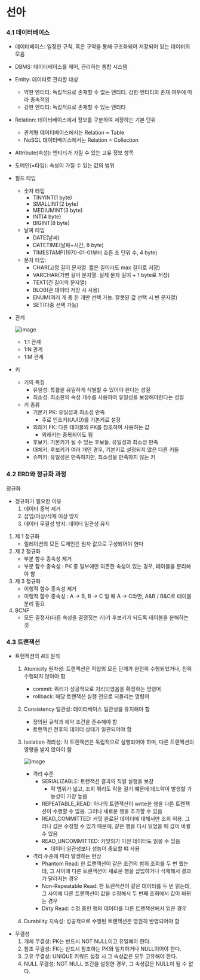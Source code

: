 # 선아

### 4.1 데이터베이스

- 데이터베이스: 일정한 규칙, 혹은 규약을 통해 구조화되어 저장되어 있는 데이터의 모음
- DBMS: 데이터베이스를 제어, 관리하는 통합 시스템
- Entity: 데이터로 관리할 대상
    - 약한 엔티티: 독립적으로 존재할 수 없는 엔티티. 강한 엔티티의 존재 여부에 따라 종속적임
    - 강한 엔티티: 독립적으로 존재할 수 있는 엔티티
- Relation: 데이터베이스에서 정보를 구분하여 저장하는 기본 단위
    - 관계형 데이터베이스에서는 Relation = Table
    - NoSQL 데이터베이스에서는 Relation = Collection
- Attribute(속성): 엔티티가 가질 수 있는 고유 정보 항목
- 도메인(=타입): 속성이 가질 수 있는 값의 범위
- 필드 타입
    - 숫자 타입
        - TINYINT(1 byte)
        - SMALLINT(2 byte)
        - MEDIUMINT(3 byte)
        - INT(4 byte)
        - BIGINT(8 byte)
    - 날짜 타입
        - DATE(날짜)
        - DATETIME(날짜+시간, 8 byte)
        - TIMESTAMP(1970-01-01부터 흐른 초 단위 수, 4 byte)
    - 문자 타입:
        - CHAR(고정 길이 문자열. 짧은 길이라도 max 길이로 저장)
        - VARCHAR(가변 길이 문자열. 실제 문자 길이 + 1 byte로 저장)
        - TEXT(긴 길이의 문자열)
        - BLOB(큰 데이터 저장 시 사용)
        - ENUM(여러 개 중 한 개만 선택 가능. 잘못된 값 선택 시 빈 문자열)
        - SET(다중 선택 가능)
- 관계
    
    ![image](https://github.com/user-attachments/assets/f9b1f230-0b4a-4266-b80f-0ad4170274f3)
    
    - 1:1 관계
    - 1:N 관계
    - 1:M 관계
- 키
    - 키의 특징
        - 유일성: 튜플을 유일하게 식별할 수 있어야 한다는 성질
        - 최소성: 최소한의 속성 개수를 사용하여 유일성을 보장해야한다는 성질
    - 키 종류
        - 기본키 PK: 유일성과 최소성 만족
            - 주로 인조키(UUID)를 기본키로 설정
        - 외래키 FK: 다른 테이블의 PK를 참조하여 사용하는 값
            - 외래키는 중복되어도 됨
        - 후보키: 기본키가 될 수 있는 후보들. 유일성과 최소성 만족
        - 대체키: 후보키가 여러 개인 경우, 기본키로 설정되지 않은 다른 키들
        - 슈퍼키: 유일성은 만족하지만, 최소성을 만족하지 않는 키

### 4.2 ERD와 정규화 과정

정규화

- 정규화가 필요한 이유
    1. 데이터 중복 제거
    2. 삽입/이상/삭제 이상 방지
    3. 데이터 무결성 방지: 데이터 일관성 유지

1. 제 1 정규화
    - 릴레이션의 모든 도메인은 원자 값으로 구성되어야 한다
2. 제 2 정규화
    - 부분 함수 종속성 제거
    - 부분 함수 종속성 : PK 중 일부에만 의존한 속성이 있는 경우, 테이블을 분리해야 함
3. 제 3 정규화
    - 이행적 함수 종속성 제거
    - 이행적 함수 종속성 : A → B, B → C 일 때 A → C라면, A&B / B&C로 테이블 분리 필요
4. BCNF
    - 모든 결정자(다른 속성을 결정짓는 키)가 후보키가 되도록 테이블을 분해하는 것

### 4.3 트랜잭션

- 트랜잭션의 4대 원칙
    1. Atomicity 원자성: 트랜잭션은 작업의 모든 단계가 완전히 수행되었거나, 전혀 수행되지 않아야 함
        - commit: 쿼리가 성공적으로 처리되었음을 확정하는 명령어
        - rollback: 해당 트랜잭션 실행 전으로 되돌리는 명령어
    2. Consistency 일관성: 데이터베이스 일관성을 유지해야 함
        - 정의된 규칙과 제약 조건을 준수해야 함
        - 트랜잭션 전후의 데이터 상태가 일관되어야 함
    3. Isolation 격리성: 각 트랜잭션은 독립적으로 실행되어야 하며, 다른 트랜잭션의 영향을 받지 않아야 함
        
        ![image](https://github.com/user-attachments/assets/a8304e23-9883-4227-a8cc-48202f328c34)
        
        - 격리 수준
            - SERIALIZABLE: 트랜잭션 결과의 직렬 실행을 보장
                - 락 범위가 넓고, 조회 쿼리도 락을 걸기 떄문에 데드락이 발생할 가능성이 가장 높음
            - REPEATABLE_READ: 하나의 트랜잭션이 write한 행을 다른 트랜잭션이 수행할 수 없음. 그러나 새로운 행을 추가할 수 있음
            - READ_COMMITTED: 커밋 완료된 데이터에 대해서만 조회 허용. 그러나 값은 수정할 수 있기 때문에, 같은 행을 다시 읽었을 때 값이 바뀔 수 있음
            - READ_UNCOMMITTED: 커밋되기 이전 데이터도 읽을 수 있음
                - 데이터 일관성보다 성능이 중요할 떄 사용
        - 격리 수준에 따라 발생하는 현상
            - Phantom Read: 한 트랜잭션이 같은 조건의 범위 조회를 두 번 했는데, 그 사이에 다른 트랜잭션이 새로운 행을 삽입하거나 삭제해서 결과가 달라지는 경우
            - Non-Repeatable Read: 한 트랜잭션이 같은 데이터를 두 번 읽는데, 그 사이에 다른 트랜잭션이 값을 수정해서 두 번째 조회에서 값이 바뀌는 경우
            - Dirty Read: 수정 중인 행의 데이터를 다른 트랜잭션에서 읽은 경우
    4. Durability 지속성: 성공적으로 수행된 트랜잭션은 영원히 반영되어야 함
- 무결성
    1. 개체 무결성: PK는 반드시 NOT NULL이고 유일해야 한다.
    2. 참조 무결성: FK는 반드시 참조하는 PK와 일치하거나 NULL이어야 한다.
    3. 고유 무결성: UNIQUE 키워드 설정 시 그 속성값은 모두 고유해야 한다.
    4. NULL 무결성: NOT NULL 조건을 설정한 경우, 그 속성값은 NULL이 될 수 없다.
